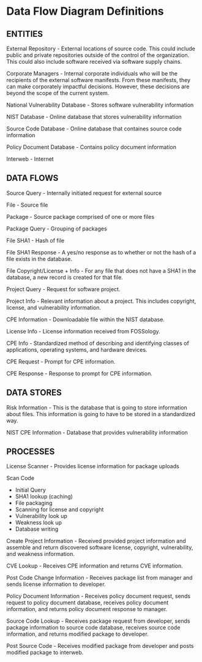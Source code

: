 # Data Flow Diagram Definitions

## ENTITIES

External Repository - External locations of source code. This could include public and private repositories outside of the control of the organization. This could also include software received via software supply chains.

Corporate Managers - Internal corporate individuals who will be the recipients of the external software manifests. From these manifests, they can make corporately impactful decisions. However, these decisions are beyond the scope of the current system.

National Vulnerability Database - Stores software vulnerability information

NIST Database - Online database that stores vulnerability information

Source Code Database - Online database that containes source code information

Policy Document Database - Contains policy document information

Interweb - Internet

## DATA FLOWS

Source Query - Internally initiated request for external source

File - Source file

Package - Source package comprised of one or more files

Package Query - Grouping of packages

File SHA1 - Hash of file

File SHA1 Response - A yes/no response as to whether or not the hash of a file exists in the database.

File Copyright/License + Info - For any file that does not have a SHA1 in the database, a new record is created for that file.

Project Query - Request for software project.

Project Info - Relevant information about a project. This includes copyright, license, and vulnerability information.

CPE Information - Downloadable file within the NIST database.

License Info - License information received from FOSSology.

CPE Info - Standardized method of describing and identifying classes of applications, operating systems, and hardware devices.

CPE Request - Prompt for CPE information.

CPE Response - Response to prompt for CPE information.

## DATA STORES

Risk Information - This is the database that is going to store information about files. This information is going to have to be stored in a standardized way.

NIST CPE Information - Database that provides vulnerability information

## PROCESSES

License Scanner - Provides license information for package uploads

Scan Code
- Initial Query
- SHA1 lookup (caching)
- File packaging
- Scanning for license and copyright
- Vulnerability look up
- Weakness look up
- Database writing

Create Project Information - Received provided project information and assemble and return discovered software license, copyright, vulnerability, and weakness information.

CVE Lookup - Receives CPE information and returns CVE information.

Post Code Change Information - Receives package list from manager and sends license information to developer.

Policy Document Information - Receives policy document request, sends request to policy document database, receives policy document information, and returns policy document response to manager.

Source Code Lookup - Receives package request from developer, sends package information to source code database, receives source code information, and returns modified package to developer.

Post Source Code - Receives modified package from developer and posts modified package to interweb.
